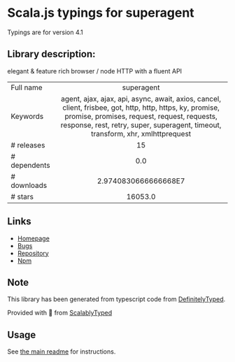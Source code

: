 
# Scala.js typings for superagent

Typings are for version 4.1

## Library description:
elegant & feature rich browser / node HTTP with a fluent API

|                    |                 |
| ------------------ | :-------------: |
| Full name          | superagent |
| Keywords           | agent, ajax, ajax, api, async, await, axios, cancel, client, frisbee, got, http, http, https, ky, promise, promise, promises, request, request, requests, response, rest, retry, super, superagent, timeout, transform, xhr, xmlhttprequest |
| # releases         | 15 |
| # dependents       | 0.0 |
| # downloads        | 2.9740830666666668E7 |
| # stars            | 16053.0 |

## Links
- [Homepage](https://github.com/visionmedia/superagent)
- [Bugs](https://github.com/visionmedia/superagent/issues)
- [Repository](https://github.com/visionmedia/superagent)
- [Npm](https://www.npmjs.com/package/superagent)
    


## Note
This library has been generated from typescript code from [DefinitelyTyped](https://definitelytyped.org).

Provided with :purple_heart: from [ScalablyTyped](https://github.com/oyvindberg/ScalablyTyped)

## Usage
See [the main readme](../../readme.md) for instructions.


